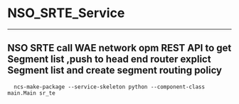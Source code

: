 # NSO_SRTE_Service
---
## NSO SRTE call WAE network opm REST API to get Segment list ,push to head end router explict Segment list and create segment routing policy

      ncs-make-package --service-skeleton python --component-class main.Main sr_te